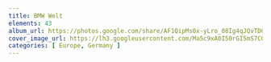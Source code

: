 ```yaml
---
title: BMW Welt
elements: 43
album_url: https://photos.google.com/share/AF1QipMs0x-yLro_08Ig4qJQvTDQDR3fF-QNjLRnnkVlkWFrPanEPegkG1P28FIEYkYkqw?key=MklEcGpIYkFKak9LaFA1cUNfbTRwRHZ4YkFpMTFB
cover_image_url: https://lh3.googleusercontent.com/Ma5c9xA0I50rGI5mS7COJ8JsyQdzORY7rK4N36kn9Dj0LFdAKGhR1cBq0XfnmRnH9YzyZpZ0u9E2-DIcGqxeBg2eW41P_qpMpZZG5eYKIqnUp5UbdfjKFzuOVge1Gh05CFTTdkchHK001n9Jkc2T2bU6ijHDe-_rE6LKpd94KdNP1-m6xmgdv9QU1R0JbfAPCkPWtdVupVbzffaVQ6ibq410Cj4mHJCh-DJWzSbw9Ta5GrkdDwzqyBVpHlsK4-I4X5OJqTvjOWHJNoc__zK3IzuQTXfayb-A8uO-WzCuk15YKXYxbXtOO_0kHX6LclbUhi8tXegDIGozoDSTSHj_N5AzcfptZ-SJP3BcCmK3DOq8VzFrToI7obZbg2oEmhU2fiBVgVCuOVhuJlJIWUDd0V1vBj23GHkuG9K8l0Ycix3BEG0EnxuF0Wud6zzHn_9r-iTIbIwc_-qX3sfrbcThctWCVVfWACZJcbnm_CpgNbV1L_IOTOQH2TbhYzBysw09t7Y_NHWi7lGZAGOMO-sysXw9mYJNbCKqOXUaXW8180uLsxnLYr1oOtf3GCjPDHZs8D7m_AZZY8n9n2tVj2sebyOPeNXJQPSIgmGlLcYLCHIYwNoV9OOG2eMmfsB9_Ag9Whtij3BZTGQIeNjD375W7MZI=s195-p-k-no
categories: [ Europe, Germany ]
---
```


